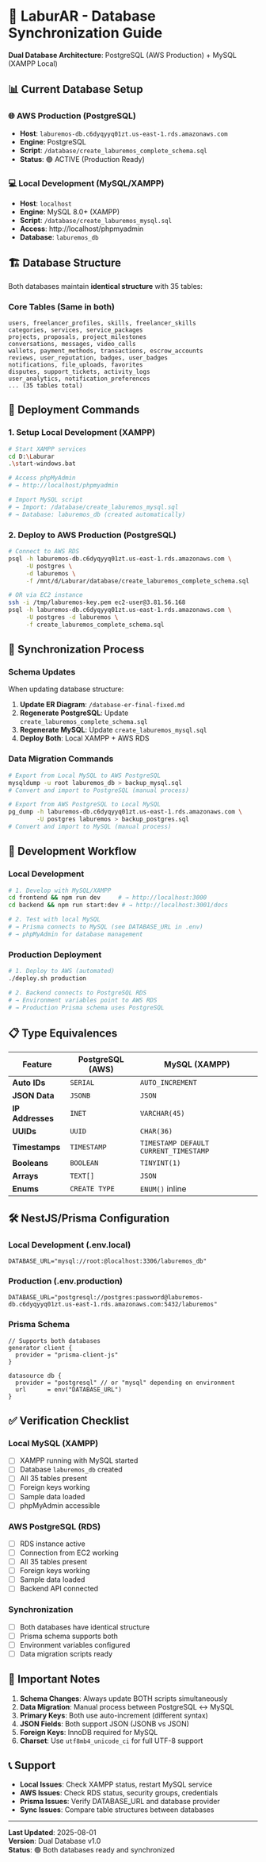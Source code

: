 # 🔄 LaburAR - Database Synchronization Guide

**Dual Database Architecture**: PostgreSQL (AWS Production) + MySQL (XAMPP Local)

## 📊 **Current Database Setup**

### **🌐 AWS Production (PostgreSQL)**
- **Host**: `laburemos-db.c6dyqyyq01zt.us-east-1.rds.amazonaws.com`
- **Engine**: PostgreSQL
- **Script**: `/database/create_laburemos_complete_schema.sql`
- **Status**: 🟢 ACTIVE (Production Ready)

### **💻 Local Development (MySQL/XAMPP)**
- **Host**: `localhost`
- **Engine**: MySQL 8.0+ (XAMPP)
- **Script**: `/database/create_laburemos_mysql.sql`
- **Access**: http://localhost/phpmyadmin
- **Database**: `laburemos_db`

## 🏗️ **Database Structure**

Both databases maintain **identical structure** with 35 tables:

### **Core Tables (Same in both)**
```
users, freelancer_profiles, skills, freelancer_skills
categories, services, service_packages
projects, proposals, project_milestones
conversations, messages, video_calls
wallets, payment_methods, transactions, escrow_accounts
reviews, user_reputation, badges, user_badges
notifications, file_uploads, favorites
disputes, support_tickets, activity_logs
user_analytics, notification_preferences
... (35 tables total)
```

## 🚀 **Deployment Commands**

### **1. Setup Local Development (XAMPP)**
```bash
# Start XAMPP services
cd D:\Laburar
.\start-windows.bat

# Access phpMyAdmin
# → http://localhost/phpmyadmin

# Import MySQL script
# → Import: /database/create_laburemos_mysql.sql
# → Database: laburemos_db (created automatically)
```

### **2. Deploy to AWS Production (PostgreSQL)**
```bash
# Connect to AWS RDS
psql -h laburemos-db.c6dyqyyq01zt.us-east-1.rds.amazonaws.com \
     -U postgres \
     -d laburemos \
     -f /mnt/d/Laburar/database/create_laburemos_complete_schema.sql

# OR via EC2 instance
ssh -i /tmp/laburemos-key.pem ec2-user@3.81.56.168
psql -h laburemos-db.c6dyqyyq01zt.us-east-1.rds.amazonaws.com \
     -U postgres -d laburemos \
     -f create_laburemos_complete_schema.sql
```

## 🔄 **Synchronization Process**

### **Schema Updates**
When updating database structure:

1. **Update ER Diagram**: `/database-er-final-fixed.md`
2. **Regenerate PostgreSQL**: Update `create_laburemos_complete_schema.sql`
3. **Regenerate MySQL**: Update `create_laburemos_mysql.sql`
4. **Deploy Both**: Local XAMPP + AWS RDS

### **Data Migration Commands**
```bash
# Export from Local MySQL to AWS PostgreSQL
mysqldump -u root laburemos_db > backup_mysql.sql
# Convert and import to PostgreSQL (manual process)

# Export from AWS PostgreSQL to Local MySQL  
pg_dump -h laburemos-db.c6dyqyyq01zt.us-east-1.rds.amazonaws.com \
        -U postgres laburemos > backup_postgres.sql
# Convert and import to MySQL (manual process)
```

## 🔧 **Development Workflow**

### **Local Development**
```bash
# 1. Develop with MySQL/XAMPP
cd frontend && npm run dev     # → http://localhost:3000
cd backend && npm run start:dev # → http://localhost:3001/docs

# 2. Test with local MySQL
# → Prisma connects to MySQL (see DATABASE_URL in .env)
# → phpMyAdmin for database management
```

### **Production Deployment**
```bash
# 1. Deploy to AWS (automated)
./deploy.sh production

# 2. Backend connects to PostgreSQL RDS
# → Environment variables point to AWS RDS
# → Production Prisma schema uses PostgreSQL
```

## 📋 **Type Equivalences**

| Feature | PostgreSQL (AWS) | MySQL (XAMPP) |
|---------|------------------|---------------|
| **Auto IDs** | `SERIAL` | `AUTO_INCREMENT` |
| **JSON Data** | `JSONB` | `JSON` |
| **IP Addresses** | `INET` | `VARCHAR(45)` |
| **UUIDs** | `UUID` | `CHAR(36)` |
| **Timestamps** | `TIMESTAMP` | `TIMESTAMP DEFAULT CURRENT_TIMESTAMP` |
| **Booleans** | `BOOLEAN` | `TINYINT(1)` |
| **Arrays** | `TEXT[]` | `JSON` |
| **Enums** | `CREATE TYPE` | `ENUM()` inline |

## 🛠️ **NestJS/Prisma Configuration**

### **Local Development (.env.local)**
```env
DATABASE_URL="mysql://root:@localhost:3306/laburemos_db"
```

### **Production (.env.production)**
```env
DATABASE_URL="postgresql://postgres:password@laburemos-db.c6dyqyyq01zt.us-east-1.rds.amazonaws.com:5432/laburemos"
```

### **Prisma Schema**
```prisma
// Supports both databases
generator client {
  provider = "prisma-client-js"
}

datasource db {
  provider = "postgresql" // or "mysql" depending on environment
  url      = env("DATABASE_URL")
}
```

## ✅ **Verification Checklist**

### **Local MySQL (XAMPP)**
- [ ] XAMPP running with MySQL started
- [ ] Database `laburemos_db` created
- [ ] All 35 tables present
- [ ] Foreign keys working
- [ ] Sample data loaded
- [ ] phpMyAdmin accessible

### **AWS PostgreSQL (RDS)**
- [ ] RDS instance active
- [ ] Connection from EC2 working
- [ ] All 35 tables present
- [ ] Foreign keys working
- [ ] Sample data loaded
- [ ] Backend API connected

### **Synchronization**
- [ ] Both databases have identical structure
- [ ] Prisma schema supports both
- [ ] Environment variables configured
- [ ] Data migration scripts ready

## 🚨 **Important Notes**

1. **Schema Changes**: Always update BOTH scripts simultaneously
2. **Data Migration**: Manual process between PostgreSQL ↔ MySQL
3. **Primary Keys**: Both use auto-increment (different syntax)
4. **JSON Fields**: Both support JSON (JSONB vs JSON)
5. **Foreign Keys**: InnoDB required for MySQL
6. **Charset**: Use `utf8mb4_unicode_ci` for full UTF-8 support

## 📞 **Support**

- **Local Issues**: Check XAMPP status, restart MySQL service
- **AWS Issues**: Check RDS status, security groups, credentials
- **Prisma Issues**: Verify DATABASE_URL and database provider
- **Sync Issues**: Compare table structures between databases

---

**Last Updated**: 2025-08-01  
**Version**: Dual Database v1.0  
**Status**: 🟢 Both databases ready and synchronized